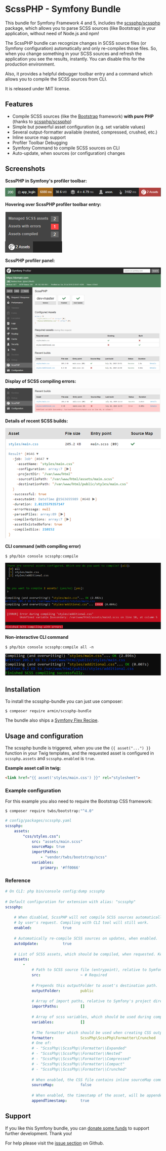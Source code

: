 # ScssPHP - Symfony Bundle

This bundle for Symfony Framework 4 and 5, includes the [scssphp/scssphp](https://github.com/scssphp/scssphp) 
package, which allows you to parse SCSS sources (like Bootstrap) in your application, without need
of Node.js and npm!

The ScssPHP bundle can recognize changes in SCSS source files (or Symfony configuration) automatically
and only re-compiles those files. So, when you change something in your SCSS sources and refresh the application 
you see the results, instantly. You can disable this for the production environment.

Also, it provides a helpful debugger toolbar entry and a command which allows you to compile the SCSS sources 
from CLI.

It is released under MIT license.


## Features

- Compile SCSS sources (like the [Bootstrap](https://getbootstrap.com/) framework) **with pure PHP** (thanks to [scssphp/scssphp](https://github.com/scssphp/scssphp))
- Simple but powerful asset configuration (e.g. set variable values)
- Several output-formatter available (nested, compressed, crushed, etc.)
- Inline source map support
- Profiler Toolbar Debugging
- Symfony Command to compile SCSS sources on CLI
- Auto-update, when sources (or configuration) changes


## Screenshots

**ScssPHP in Symfony's profiler toolbar:**

![ScssPHP in Symfony's profiler toolbar](docs/images/profiler-toolbar.png "ScssPHP in Symfony's profiler toolbar")

**Hovering over ScssPHP profiler toolbar entry:**

![Hovering over ScssPHP profiler toolbar entry.](docs/images/profiler-toolbar-hover.png "Hovering over ScssPHP profiler toolbar entry.")

**ScssPHP profiler panel:**

![ScssPHP profiler panel.](docs/images/profiler-panel.png "ScssPHP profiler panel.")

**Display of SCSS compiling errors:**

![Display of SCSS compiling errors.](docs/images/profiler-panel-error.png "Display of SCSS compiling errors.")

**Details of recent SCSS builds:**

![Details of recent SCSS builds](docs/images/profiler-panel-build-details.png "Details of recent SCSS builds")

**CLI command (with compiling error)**

`$ php/bin console scssphp:compile`

![CLI command (with compiling error)](docs/images/command-with-error.png "CLI command (with compiling error)")

**Non-interactive CLI command**

`$ php/bin console scssphp:compile all -n`

![Non-interactive CLI command](docs/images/command-no-interaction.png "Non-interactive CLI command")


## Installation

To install the scssphp-bundle you can just use composer:

```
$ composer require armin/scssphp-bundle
``` 

The bundle also ships a [Symfony Flex Recipe](https://github.com/symfony/recipes-contrib/tree/master/armin/scssphp-bundle/1.0).


## Usage and configuration

The scssphp bundle is triggered, when you use the `{{ asset("...") }}` function in your Twig templates,
and the requested asset is configured in `scssphp.assets` and `scssphp.enabled` is `true`.

**Example asset call in twig:**

```html
<link href="{{ asset('styles/main.css') }}" rel="stylesheet">
```

### Example configuration

For this example you also need to require the Bootstrap CSS framework:

```bash
$ composer require twbs/bootstrap:"^4.0"
```

```yaml
# config/packages/scssphp.yaml
scssphp:
    assets:
        "css/styles.css":
            src: "assets/main.scss"
            sourceMap: true
            importPaths:
                - "vendor/twbs/bootstrap/scss"
            variables:
                primary: '#ff0066'
```

### Reference

```yaml
# On CLI: php bin/console config:dump scssphp

# Default configuration for extension with alias: "scssphp"
scssphp:

    # When disabled, ScssPHP will not compile SCSS sources automatically, 
    # by user's request. Compiling with CLI tool will still work.
    enabled:              true

    # Automatically re-compile SCSS sources on updates, when enabled.
    autoUpdate:           true

    # List of SCSS assets, which should be compiled, when requested. Key is the asset name/path.
    assets:
        -
            # Path to SCSS source file (entrypoint), relative to Symfony's project directory.
            src:                  ~ # Required

            # Prepends this outputFolder to asset's destination path.
            outputFolder:         public

            # Array of import paths, relative to Symfony's project directory.
            importPaths:          []

            # Array of scss variables, which should be used during compilation. Use key => value here.
            variables:            []

            # The formatter which should be used when creating CSS output.
            formatter:            ScssPhp\ScssPhp\Formatter\Crunched 
            # One of: 
            # - "ScssPhp\\ScssPhp\\Formatter\\Expanded"
            # - "ScssPhp\\ScssPhp\\Formatter\\Nested"
            # - "ScssPhp\\ScssPhp\\Formatter\\Compressed"
            # - "ScssPhp\\ScssPhp\\Formatter\\Compact"
            # - "ScssPhp\\ScssPhp\\Formatter\\Crunched"

            # When enabled, the CSS file contains inline sourceMap comments.
            sourceMap:            false

            # When enabled, the timestamp of the asset, will be appended as query string.
            appendTimestamp:      true
```

## Support

If you like this Symfony bundle, you can [donate some funds](https://www.paypal.com/cgi-bin/webscr?cmd=_s-xclick&hosted_button_id=2DCCULSKFRZFU)
to support further development. Thank you!

For help please visit the [issue section](https://github.com/a-r-m-i-n/scssphp-bundle/issues) on Github. 
